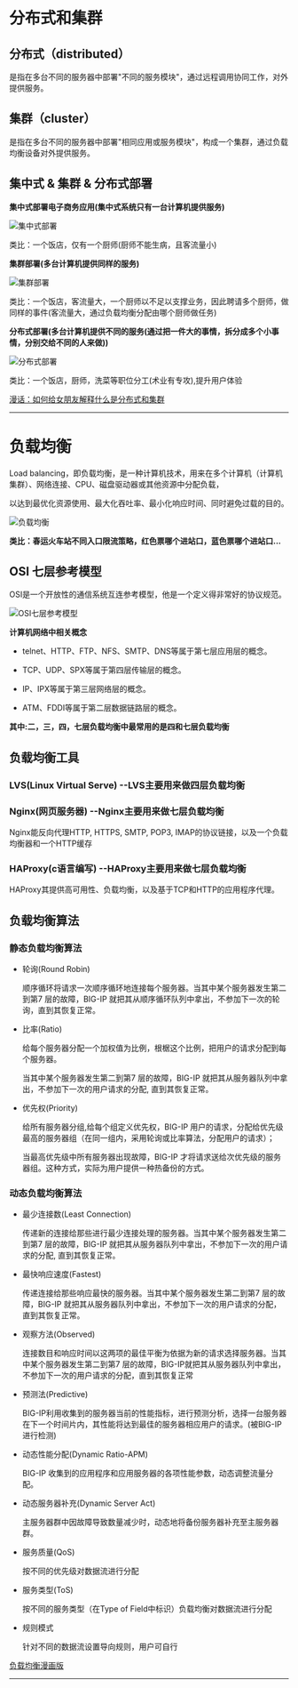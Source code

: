 # 分布式和集群

## 分布式（distributed）

是指在多台不同的服务器中部署"不同的服务模块"，通过远程调用协同工作，对外提供服务。

## 集群（cluster）

是指在多台不同的服务器中部署"相同应用或服务模块"，构成一个集群，通过负载均衡设备对外提供服务。

## 集中式 & 集群 & 分布式部署

**集中式部署电子商务应用(集中式系统只有一台计算机提供服务)**

![集中式部署](../resources/images/1集中式部署.jpg)

类比：一个饭店，仅有一个厨师(厨师不能生病，且客流量小)

**集群部署(多台计算机提供同样的服务)**

![集群部署](../resources/images/2集群部署.jpeg)

类比：一个饭店，客流量大，一个厨师以不足以支撑业务，因此聘请多个厨师，做同样的事件(客流量大，通过负载均衡分配由哪个厨师做任务)

**分布式部署(多台计算机提供不同的服务(通过把一件大的事情，拆分成多个小事情，分别交给不同的人来做))**

![分布式部署](../resources/images/3分布式部署.jpeg)

类比：一个饭店，厨师，洗菜等职位分工(术业有专攻),提升用户体验

[漫话：如何给女朋友解释什么是分布式和集群](https://mp.weixin.qq.com/s?__biz=Mzg3MjA4MTExMw==&mid=2247484758&amp;idx=1&amp;sn=4195022c137e260089da526caf27aa0e&source=41#wechat_redirect)

------------------------------------------------------------------------------

# 负载均衡

Load balancing，即负载均衡，是一种计算机技术，用来在多个计算机（计算机集群）、网络连接、CPU、磁盘驱动器或其他资源中分配负载，

以达到最优化资源使用、最大化吞吐率、最小化响应时间、同时避免过载的目的。

![负载均衡](../resources/images/4负载均衡.jpeg)

**类比：春运火车站不同入口限流策略，红色票哪个进站口，蓝色票哪个进站口...**

## OSI 七层参考模型

OSI是一个开放性的通信系统互连参考模型，他是一个定义得非常好的协议规范。

![OSI七层参考模型](../resources/images/5OSI七层服务模型.jpeg)

**计算机网络中相关概念**

+ telnet、HTTP、FTP、NFS、SMTP、DNS等属于第七层应用层的概念。

+ TCP、UDP、SPX等属于第四层传输层的概念。

+ IP、IPX等属于第三层网络层的概念。

+ ATM、FDDI等属于第二层数据链路层的概念。

**其中:二，三，四，七层负载均衡中最常用的是四和七层负载均衡**

## 负载均衡工具

### LVS(Linux Virtual Serve) --LVS主要用来做四层负载均衡

### Nginx(网页服务器) --Nginx主要用来做七层负载均衡

Nginx能反向代理HTTP, HTTPS, SMTP, POP3, IMAP的协议链接，以及一个负载均衡器和一个HTTP缓存

### HAProxy(c语言编写) --HAProxy主要用来做七层负载均衡

HAProxy其提供高可用性、负载均衡，以及基于TCP和HTTP的应用程序代理。

## 负载均衡算法

### 静态负载均衡算法

+ 轮询(Round Robin)
  
  顺序循环将请求一次顺序循环地连接每个服务器。当其中某个服务器发生第二到第7 层的故障，BIG-IP 就把其从顺序循环队列中拿出，不参加下一次的轮询，直到其恢复正常。

+ 比率(Ratio)

  给每个服务器分配一个加权值为比例，根椐这个比例，把用户的请求分配到每个服务器。
  
  当其中某个服务器发生第二到第7 层的故障，BIG-IP 就把其从服务器队列中拿出，不参加下一次的用户请求的分配, 直到其恢复正常。
  
+ 优先权(Priority)

  给所有服务器分组,给每个组定义优先权，BIG-IP 用户的请求，分配给优先级最高的服务器组（在同一组内，采用轮询或比率算法，分配用户的请求）；
  
  当最高优先级中所有服务器出现故障，BIG-IP 才将请求送给次优先级的服务器组。这种方式，实际为用户提供一种热备份的方式。

### 动态负载均衡算法

+ 最少连接数(Least Connection)
  
  传递新的连接给那些进行最少连接处理的服务器。当其中某个服务器发生第二到第7 层的故障，BIG-IP 就把其从服务器队列中拿出，不参加下一次的用户请求的分配, 直到其恢复正常。

+ 最快响应速度(Fastest)
 
  传递连接给那些响应最快的服务器。当其中某个服务器发生第二到第7 层的故障，BIG-IP 就把其从服务器队列中拿出，不参加下一次的用户请求的分配，直到其恢复正常。

+ 观察方法(Observed)

  连接数目和响应时间以这两项的最佳平衡为依据为新的请求选择服务器。当其中某个服务器发生第二到第7 层的故障，BIG-IP就把其从服务器队列中拿出，不参加下一次的用户请求的分配，直到其恢复正常

+ 预测法(Predictive)

  BIG-IP利用收集到的服务器当前的性能指标，进行预测分析，选择一台服务器在下一个时间片内，其性能将达到最佳的服务器相应用户的请求。(被BIG-IP 进行检测)

+ 动态性能分配(Dynamic Ratio-APM)

  BIG-IP 收集到的应用程序和应用服务器的各项性能参数，动态调整流量分配。

+ 动态服务器补充(Dynamic Server Act)

  主服务器群中因故障导致数量减少时，动态地将备份服务器补充至主服务器群。

+ 服务质量(QoS)

  按不同的优先级对数据流进行分配

+ 服务类型(ToS)

  按不同的服务类型（在Type of Field中标识）负载均衡对数据流进行分配
 
+ 规则模式

  针对不同的数据流设置导向规则，用户可自行

[负载均衡漫画版](https://mp.weixin.qq.com/s/SeERdxWRiowQMe4QAcr8oA)

------------------------------------------------------------------------------